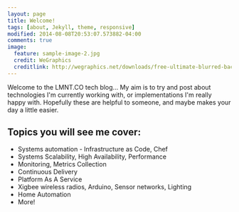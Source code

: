 ```yaml
---
layout: page
title: Welcome!
tags: [about, Jekyll, theme, responsive]
modified: 2014-08-08T20:53:07.573882-04:00
comments: true
image:
  feature: sample-image-2.jpg
  credit: WeGraphics
  creditlink: http://wegraphics.net/downloads/free-ultimate-blurred-background-pack/
---
```


Welcome to the LMNT.CO tech blog... My aim is to try and post about technologies I'm currently working with, or implementations I'm really happy with. Hopefully these are helpful to someone, and maybe makes your day a little easier.

## Topics you will see me cover:

* Systems automation - Infrastructure as Code, Chef
* Systems Scalability, High Availability, Performance
* Monitoring, Metrics Collection
* Continuous Delivery
* Platform As A Service
* Xigbee wireless radios, Arduino, Sensor networks, Lighting
* Home Automation
* More!

